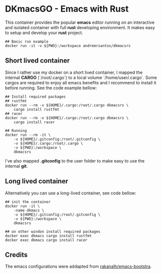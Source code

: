 # DKmacsGO - Emacs with Rust

This container provides the popular **emacs** editor running on an
interactive and isolated container with full **rust** developing
environment. It makes easy to setup and develop your **rust**
project.

    ## Basic run example
    docker run -it -v ${PWD}:/workspace andremrsantos/dkmacsrs


## Short lived container

Since I rather use my docker on a short lived container, I mapped
the internal **CARGO** (´/root/.cargo´) to a local volume
´/home/user/.cargo´. Some cargos are required to enjoy all emacs
benefits and I recommend to install it before running. See the
code example bellow:

    ## Install required packages
    ## rustfmt
    docker run --rm -v ${HOME}/.cargo:/root/.cargo dkmacsrs \
        cargo install rustfmt
    ## racer
    docker run --rm -v ${HOME}/.cargo:/root/.cargo dkmacsrs \
        cargo install racer

    ## Running
    docker run --rm -it \
        -v ${HOME}/.gitconfig:/root/.gitconfig \
        -v ${HOME}/.cargo:/root/.cargo \
        -v ${PWD}:/workspace \
        dkmacsrs

I've also mapped **.gitconfig** to the user folder to make easy
to use the internal **git**.

## Long lived container

Alternatively you can use a long-lived container, see code bellow:

    ## init the container
    docker run -it \
        -name dkmacs \
        -v ${HOME}/.gitconfig:/root/.gitconfig \
        -v ${PWD}:/workspace \
        dkmacsrs

    ## on other windon install required packages
    docker exec dkmacs cargo install rustfmt
    docker exec dkmacs cargo install racer

## Credits

The emacs configurations were addapted from [rakanalh/emacs-bootstra](https://github.com/rakanalh/emacs-bootstrap).
